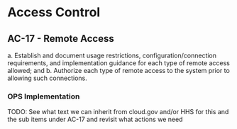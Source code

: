 # Access Control
## AC-17 - Remote Access

a. Establish and document usage restrictions, configuration/connection requirements, and implementation guidance for each type of remote access allowed; and
b. Authorize each type of remote access to the system prior to allowing such connections.

### OPS Implementation

TODO: See what text we can inherit from cloud.gov and/or HHS for this and the sub items under AC-17 and revisit what actions we need
